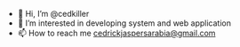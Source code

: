 - 👋 Hi, I’m @cedkiller
- 👀 I’m interested in developing system and web application
- 📫 How to reach me cedrickjaspersarabia@gmail.com

<!---
cedkiller/cedkiller is a ✨ special ✨ repository because its `README.md` (this file) appears on your GitHub profile.
You can click the Preview link to take a look at your changes.
--->
